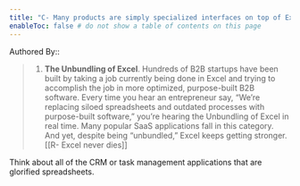 ```yaml
---
title: "C- Many products are simply specialized interfaces on top of Excel"
enableToc: false # do not show a table of contents on this page
---
```


Authored By:: 
> 1.  **The Unbundling of Excel**. Hundreds of B2B startups have been built by taking a job currently being done in Excel and trying to accomplish the job in more optimized, purpose-built B2B software. Every time you hear an entrepreneur say, “We’re replacing siloed spreadsheets and outdated processes with purpose-built software,” you’re hearing the Unbundling of Excel in real time. Many popular SaaS applications fall in this category. And yet, despite being “unbundled,” Excel keeps getting stronger. [[R- Excel never dies]]

Think about all of the CRM or task management applications that are glorified spreadsheets.